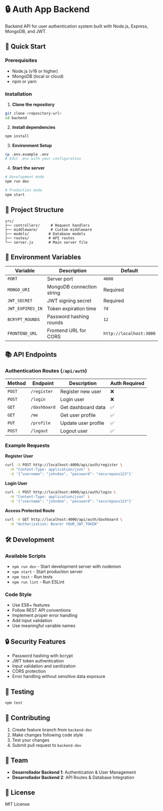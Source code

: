 
# 🔒 Auth App Backend

Backend API for user authentication system built with Node.js, Express, MongoDB, and JWT.

## 🚀 Quick Start

### Prerequisites
- Node.js (v16 or higher)
- MongoDB (local or cloud)
- npm or yarn

### Installation

1. **Clone the repository**
```bash
git clone <repository-url>
cd backend
```

2. **Install dependencies**
```bash
npm install
```

3. **Environment Setup**
```bash
cp .env.example .env
# Edit .env with your configuration
```

4. **Start the server**
```bash
# Development mode
npm run dev

# Production mode
npm start
```

## 📁 Project Structure

```
src/
├── controllers/     # Request handlers
├── middleware/      # Custom middleware
├── models/         # Database models
├── routes/         # API routes
└── server.js       # Main server file
```

## 🔑 Environment Variables

| Variable | Description | Default |
|----------|-------------|---------|
| `PORT` | Server port | `4000` |
| `MONGO_URI` | MongoDB connection string | Required |
| `JWT_SECRET` | JWT signing secret | Required |
| `JWT_EXPIRES_IN` | Token expiration time | `7d` |
| `BCRYPT_ROUNDS` | Password hashing rounds | `12` |
| `FRONTEND_URL` | Frontend URL for CORS | `http://localhost:3000` |

## 📚 API Endpoints

### Authentication Routes (`/api/auth`)

| Method | Endpoint | Description | Auth Required |
|--------|----------|-------------|---------------|
| `POST` | `/register` | Register new user | ❌ |
| `POST` | `/login` | Login user | ❌ |
| `GET` | `/dashboard` | Get dashboard data | ✅ |
| `GET` | `/me` | Get user profile | ✅ |
| `PUT` | `/profile` | Update user profile | ✅ |
| `POST` | `/logout` | Logout user | ✅ |

### Example Requests

**Register User**
```bash
curl -X POST http://localhost:4000/api/auth/register \
  -H "Content-Type: application/json" \
  -d '{"username": "johndoe", "password": "securepass123"}'
```

**Login User**
```bash
curl -X POST http://localhost:4000/api/auth/login \
  -H "Content-Type: application/json" \
  -d '{"username": "johndoe", "password": "securepass123"}'
```

**Access Protected Route**
```bash
curl -X GET http://localhost:4000/api/auth/dashboard \
  -H "Authorization: Bearer YOUR_JWT_TOKEN"
```

## 🛠️ Development

### Available Scripts

- `npm run dev` - Start development server with nodemon
- `npm start` - Start production server
- `npm test` - Run tests
- `npm run lint` - Run ESLint

### Code Style

- Use ES6+ features
- Follow REST API conventions
- Implement proper error handling
- Add input validation
- Use meaningful variable names

## 🔒 Security Features

- Password hashing with bcrypt
- JWT token authentication
- Input validation and sanitization
- CORS protection
- Error handling without sensitive data exposure

## 🧪 Testing

```bash
npm test
```

## 📝 Contributing

1. Create feature branch from `backend-dev`
2. Make changes following code style
3. Test your changes
4. Submit pull request to `backend-dev`

## 👥 Team

- **Desarrollador Backend 1**: Authentication & User Management
- **Desarrollador Backend 2**: API Routes & Database Integration

## 📄 License

MIT License
